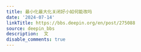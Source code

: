 ```yaml
---
title: 最小化最大化关闭好小如何能改吗
date: '2024-07-14'
linkTitle: https://bbs.deepin.org/en/post/275088
source: deepin_bbs
description:  文 
disable_comments: true
---
```


